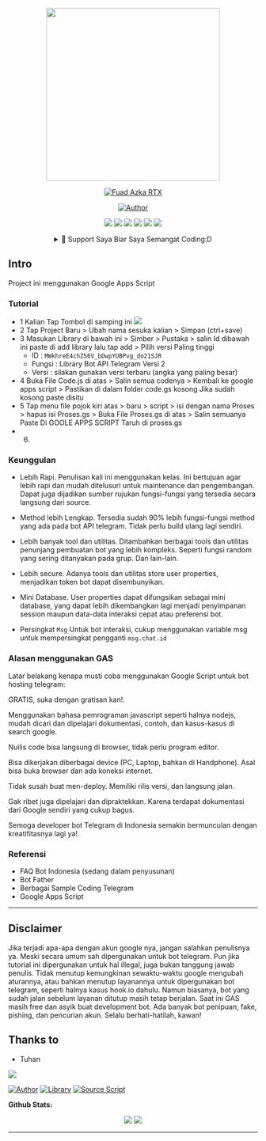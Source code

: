 <p align="center">
<img src="https://avatars3.githubusercontent.com/u/75134519?s=460&u=d8f3c11deb98106b502ab86c323b70c6897c5ab8&v=4" width="350" height="350"/>
</p>
<p align="center">
<a href="#"><img title="Fuad Azka RTX" src="https://img.shields.io/badge/FUAD RTX BOT-green?colorA=%23ff0000&colorB=%23017e40&style=for-the-badge"></a>
</p>
<p align="center">
<a href="https://github.com/FuadRTX"><img title="Author" src="https://img.shields.io/badge/AUTHOR-FuadRTX-orange.svg?style=for-the-badge&logo=github"></a>
</p>
<p align="center">
<a href="https://sites.google.com/view/fuadrtx/halaman-muka"><img src="https://hits.seeyoufarm.com/api/count/incr/badge.svg?url=https%3A%2F%2Fsites.google.com%2Fview%2Ffuadrtx%2Fhalaman-muka&count_bg=%23F90000&title_bg=%2300A7FF&icon=google.svg&icon_color=%23FFFFFF&title=Website&edge_flat=false"/></a> 
<a href="https://t.me/fuadrtx"><img src="https://hits.seeyoufarm.com/api/count/incr/badge.svg?url=https%3A%2F%2Ft.me%2Ffuadrtx&count_bg=%23FF0000&title_bg=%23492A2A&icon=telegram.svg&icon_color=%2300BEFF&title=Telegram&edge_flat=false"/></a>
<a href="https://www.tiktok.com/@fuadrtx"><img src="https://hits.seeyoufarm.com/api/count/incr/badge.svg?url=https%3A%2F%2Fwww.tiktok.com%2F%40fuadrtx&count_bg=%23F90000&title_bg=%23623939&icon=tiktok.svg&icon_color=%23FFFFFF&title=Instagram&edge_flat=false"/></a>
<a href="https://www.instagram.com/fuadrtx/"><img src="https://hits.seeyoufarm.com/api/count/incr/badge.svg?url=https%3A%2F%2Fwww.instagram.com%2Ffuadrtx%2F&count_bg=%2300AAF9&title_bg=%23623939&icon=instagram.svg&icon_color=%23FFFFFF&title=Instagram&edge_flat=false"/></a>
<a href="https://twitter.com/fuadrtx/"><img src="https://hits.seeyoufarm.com/api/count/incr/badge.svg?url=https%3A%2F%2Ftwitter.com%2Ffuadrtx%2F&count_bg=%23FF0000&title_bg=%23000000&icon=twitter.svg&icon_color=%2300EFFF&title=Twitter&edge_flat=false"/></a>
<a href="https://www.youtube.com/channel/UCEJab8kbGHXpVYLT0EhaV2w?view"><img src="https://hits.seeyoufarm.com/api/count/incr/badge.svg?view=&url=https%3A%2F%2Fwww.youtube.com%2Fchannel%2FUCEJab8kbGHXpVYLT0EhaV2w&count_bg=%232B2D29&title_bg=%23DD0000&icon=youtube.svg&icon_color=%23FFFFFF&title=Youtube&edge_flat=false"/></a>
</p>
<div align="center">
<details> 
 <summary>🥟 Support Saya Biar Saya Semangat Coding:D</summary>
<a href="https://www.paypal.com/paypalme/fuadrtx"><img src="https://hits.seeyoufarm.com/api/count/incr/badge.svg?url=https%3A%2F%2Fwww.paypal.com%2Fpaypalme%2Ffuadrtx&count_bg=%2379C83D&title_bg=%23555555&icon=paypal.svg&icon_color=%232500FF&title=Paypal&edge_flat=false"/></a>
 
Mohon jangan di jual lagi ya source ini :)

buy me a coffe :P
<a href="https://saweria.co/fuadrtx"><img width ="100" height="100" src="https://www.pngmart.com/files/7/Donation-Transparent-PNG.png" widht ="350" align="center" height="350"></a>
</details>
</div>

## Intro

Project ini menggunakan Google Apps Script 

### Tutorial 
* 1 Kalian Tap Tombol di samping ini  <a href="https://script.google.com/home"><img src="https://hits.seeyoufarm.com/api/count/incr/badge.svg?url=https%3A%2F%2Fscript.google.com%2Fhome&count_bg=%2351767A&title_bg=%23A81616&icon=google.svg&icon_color=%23FFFFFF&title=Google+Apps+Script&edge_flat=false"/></a>
* 2 Tap Project Baru > Ubah nama sesuka kalian > Simpan (ctrl+save)
* 3 Masukan Library di bawah ini > Simber > Pustaka > salin Id dibawah ini paste di add library lalu tap add > Pilih versi Paling tinggi  
  * ID : ```MWkhreE4chZ56V_bDwpYUBPvg_do21SJR```
  * Fungsi : Library Bot API Telegram Versi 2
  * Versi : silakan gunakan versi terbaru (angka yang paling besar)
* 4 Buka File Code.js di atas > Salin semua codenya > Kembali ke google apps script > Pastikan di dalam folder code.gs kosong Jika sudah kosong paste disitu
* 5 Tap menu file pojok kiri atas > baru > script > isi dengan nama Proses > hapus isi Proses.gs > Buka File Proses.gs di atas > Salin semuanya Paste Di GOOLE APPS SCRIPT Taruh di proses.gs
* 6. 

### Keunggulan
* Lebih Rapi. Penulisan kali ini menggunakan kelas. Ini bertujuan agar lebih rapi dan mudah ditelusuri untuk maintenance dan pengembangan. Dapat juga dijadikan sumber rujukan fungsi-fungsi yang tersedia secara langsung dari source.

* Method lebih Lengkap. Tersedia sudah 90% lebih fungsi-fungsi method yang ada pada bot API telegram. Tidak perlu build ulang lagi sendiri.

* Lebih banyak tool dan utilitas. Ditambahkan berbagai tools dan utilitas penunjang pembuatan bot yang lebih kompleks. Seperti fungsi random yang sering ditanyakan pada grup. Dan lain-lain.

* Lebih secure. Adanya tools dan utilitas store user properties, menjadikan token bot dapat disembunyikan.

* Mini Database. User properties dapat difungsikan sebagai mini database, yang dapat lebih dikembangkan lagi menjadi penyimpanan session maupun data-data interaksi cepat atau preferensi bot.

* Persingkat ```Msg``` Untuk bot interaksi, cukup menggunakan variable msg untuk mempersingkat pengganti ```msg.chat.id```


### Alasan menggunakan GAS
Latar belakang kenapa musti coba menggunakan Google Script untuk bot hosting telegram:

GRATIS, suka dengan gratisan kan!.

Menggunakan bahasa pemrograman javascript seperti halnya nodejs, mudah dicari dan dipelajari dokumentasi, contoh, dan kasus-kasus di search google.

Nuilis code bisa langsung di browser, tidak perlu program editor.

Bisa dikerjakan diberbagai device (PC, Laptop, bahkan di Handphone). Asal bisa buka browser dan ada koneksi internet.

Tidak susah buat men-deploy. Memiliki rilis versi, dan langsung jalan.

Gak ribet juga dipelajari dan dipraktekkan. Karena terdapat dokumentasi dari Google sendiri yang cukup bagus.

Semoga developer bot Telegram di Indonesia semakin bermunculan dengan kreatifitasnya lagi ya!.

### Referensi
* FAQ Bot Indonesia (sedang dalam penyusunan)
* Bot Father
* Berbagai Sample Coding Telegram
* Google Apps Script

---

## Disclaimer
Jika terjadi apa-apa dengan akun google nya, jangan salahkan penulisnya ya. Meski secara umum sah dipergunakan untuk bot telegram. Pun jika tutorial ini dipergunakan untuk hal illegal, juga bukan tanggung jawab penulis.
Tidak menutup kemungkinan sewaktu-waktu google mengubah aturannya, atau bahkan menutup layanannya untuk dipergunakan bot telegram, seperti halnya kasus hook.io dahulu.
Namun biasanya, bot yang sudah jalan sebelum layanan ditutup masih tetap berjalan. Saat ini GAS masih free dan asyik buat development bot.
Ada banyak bot penipuan, fake, pishing, dan pencurian akun. 
Selalu berhati-hatilah, kawan!

## Thanks to
* Tuhan

<a href="https://script.google.com/home"><img src="https://hits.seeyoufarm.com/api/count/incr/badge.svg?url=https%3A%2F%2Fscript.google.com%2Fhome&count_bg=%2351767A&title_bg=%23A81616&icon=google.svg&icon_color=%23FFFFFF&title=Google+Apps+Script&edge_flat=false"/></a>

<a href="https://github.com/FuadRTX"><img title="Author" src="https://img.shields.io/badge/AUTHOR-FuadRTX-orange.svg?style=for-the-badge&logo=github"></a>
<a href="https://github.com/banghasan"><img title="Library" src="https://img.shields.io/badge/Library-Bang Hasan-orange.svg?style=for-the-badge&logo=github"></a>
<a href="https://github.com/Aghisna12"><img title="Source Script" src="https://img.shields.io/badge/Source Script-Aghisna-orange.svg?style=for-the-badge&logo=github"></a>

**Github Stats:**

<p align="center">
  

  <img src="https://github-readme-stats.vercel.app/api?username=fuadrtx&hide=stars&show_icons=true&theme=dracula&line_height=32">
  <img src="https://github-readme-stats.vercel.app/api/top-langs/?username=fuadrtx&count_private=true&theme=dracula">

</p>

 ---
